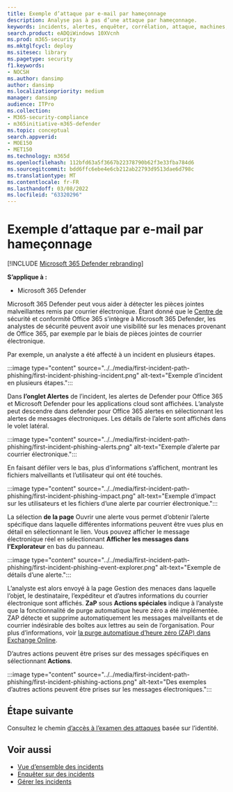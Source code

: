 ```yaml
---
title: Exemple d’attaque par e-mail par hameçonnage
description: Analyse pas à pas d’une attaque par hameçonnage.
keywords: incidents, alertes, enquêter, corrélation, attaque, machines, appareils, utilisateurs, identités, identité, boîte de réception, e-mail, 365, microsoft, m365
search.product: eADQiWindows 10XVcnh
ms.prod: m365-security
ms.mktglfcycl: deploy
ms.sitesec: library
ms.pagetype: security
f1.keywords:
- NOCSH
ms.author: dansimp
author: dansimp
ms.localizationpriority: medium
manager: dansimp
audience: ITPro
ms.collection:
- M365-security-compliance
- m365initiative-m365-defender
ms.topic: conceptual
search.appverid:
- MOE150
- MET150
ms.technology: m365d
ms.openlocfilehash: 112bfd63a5f3667b22378790b62f3e33fba784d6
ms.sourcegitcommit: bdd6ffc6ebe4e6cb212ab22793d9513dae6d798c
ms.translationtype: MT
ms.contentlocale: fr-FR
ms.lasthandoff: 03/08/2022
ms.locfileid: "63320296"
---
```

# <a name="example-of-a-phishing-email-attack"></a>Exemple d’attaque par e-mail par hameçonnage

[!INCLUDE [Microsoft 365 Defender rebranding](../includes/microsoft-defender.md)]

**S’applique à :**
- Microsoft 365 Defender

Microsoft 365 Defender peut vous aider à détecter les pièces jointes malveillantes remis par courrier électronique. Étant donné que le [Centre de](https://protection.office.com/) sécurité et conformité Office 365 s’intègre à Microsoft 365 Defender, les analystes de sécurité peuvent avoir une visibilité sur les menaces provenant de Office 365, par exemple par le biais de pièces jointes de courrier électronique.

Par exemple, un analyste a été affecté à un incident en plusieurs étapes.
 
:::image type="content" source="../../media/first-incident-path-phishing/first-incident-phishing-incident.png" alt-text="Exemple d’incident en plusieurs étapes."::: 

Dans **l’onglet Alertes** de l’incident, les alertes de Defender pour Office 365 et Microsoft Defender pour les applications cloud sont affichées. L’analyste peut descendre dans defender pour Office 365 alertes en sélectionnant les alertes de messages électroniques. Les détails de l’alerte sont affichés dans le volet latéral.

:::image type="content" source="../../media/first-incident-path-phishing/first-incident-phishing-alerts.png" alt-text="Exemple d’alerte par courrier électronique.":::
 
En faisant défiler vers le bas, plus d’informations s’affichent, montrant les fichiers malveillants et l’utilisateur qui ont été touchés.

:::image type="content" source="../../media/first-incident-path-phishing/first-incident-phishing-impact.png" alt-text="Exemple d’impact sur les utilisateurs et les fichiers d’une alerte par courrier électronique.":::
  
La sélection **de la page** Ouvrir une alerte vous permet d’obtenir l’alerte spécifique dans laquelle différentes informations peuvent être vues plus en détail en sélectionnant le lien. Vous pouvez afficher le message électronique réel en sélectionnant **Afficher les messages dans l’Explorateur** en bas du panneau.
 
:::image type="content" source="../../media/first-incident-path-phishing/first-incident-phishing-event-explorer.png" alt-text="Exemple de détails d’une alerte."::: 

L’analyste est alors envoyé à la page Gestion des menaces dans laquelle l’objet, le destinataire, l’expéditeur et d’autres informations du courrier électronique sont affichés. **ZaP** sous **Actions spéciales** indique à l’analyste que la fonctionnalité de purge automatique heure zéro a été implémentée. ZAP détecte et supprime automatiquement les messages malveillants et de courrier indésirable des boîtes aux lettres au sein de l’organisation. Pour plus d’informations, voir [la purge automatique d’heure zéro (ZAP) dans Exchange Online](../office-365-security/zero-hour-auto-purge.md).

D’autres actions peuvent être prises sur des messages spécifiques en sélectionnant **Actions**. 
 
:::image type="content" source="../../media/first-incident-path-phishing/first-incident-phishing-actions.png" alt-text="Des exemples d’autres actions peuvent être prises sur les messages électroniques."::: 

## <a name="next-step"></a>Étape suivante

Consultez le chemin [d’accès à l’examen des attaques](first-incident-path-identity.md) basée sur l’identité.

## <a name="see-also"></a>Voir aussi

- [Vue d’ensemble des incidents](incidents-overview.md)
- [Enquêter sur des incidents](investigate-incidents.md)
- [Gérer les incidents](manage-incidents.md)
